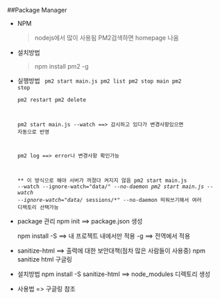 

 
 ##Package Manager
 
  - NPM  
      > nodejs에서 많이 사용됨
      > PM2검색하면 homepage 나옴
  - 설치방법
      > npm install pm2 -g
 
  - 실행방법
    <code>
      pm2 start main.js
      pm2 list
      pm2 stop main
      pm2 stop    
      pm2 restart 
      pm2 delete 
 
      pm2 start main.js --watch  ==> 감시하고 있다가 변경사항있으면 자동으로 반영
 
      pm2 log ==> error나 변경사항 확인가능
 
      ** 이 방식으로 해야 서버가 꺼졌다 켜지지 않음
      pm2 start main.js --watch --ignore-watch="data/*" --no-daemon
      pm2 start main.js --watch --ignore-watch="data/*  sessions/*" --no-daemon
                                             띄워쓰기해서 여러 디렉토리 선택가능
    </code>
 
  - package 관리
      npm init  ==>  package.json 생성
 
      npm install -S  ==> 내 프로젝트 내에서만 적용
                  -g  ==> 전역에서 적용
 
 
  - sanitize-html  ==>  출력에 대한 보안대책(점차 많은 사람들이 사용중)
                          npm sanitize html 구글링
  
  - 설치방법
      npm install -S sanitize-html    ==> node_modules 디렉토리 생성
 
  - 사용법  => 구글링 참조
 